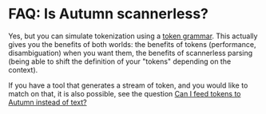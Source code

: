 # FAQ: Is Autumn scannerless?

Yes, but you can simulate tokenization using a [token grammar]. This actually gives you the benefits
of both worlds: the benefits of tokens (performance, disambiguation) when you want them, the
benefits of scannerless parsing (being able to shift the definition of your "tokens" depending on
the context).

If you have a tool that generates a stream of token, and you would like to match on that, it is
also possible, see the question [Can I feed tokens to Autumn instead of text?][feed-token]

[token grammar]: /doc/tokens.md
[feed-token]: /doc/faq/feed-tokens.md